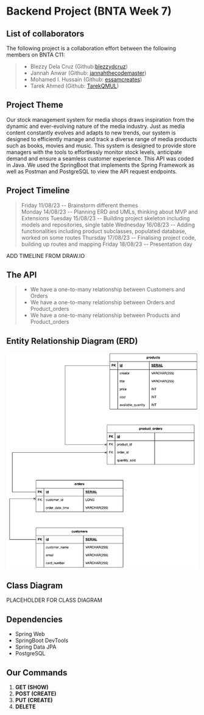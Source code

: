 # **Backend Project (BNTA Week 7)**
## **List of collaborators**
The following project is a collaboration effort between the following members on BNTA C11:
> - Blezzy Dela Cruz (Github:[blezzydcruz](https://github.com/blezzydcruz))
> - Jannah Anwar (Github: [jannahthecodemaster](https://github.com/jannahthecodemaster))
> - Mohamed I. Hussain (Github: [essamcreates](https://github.com/essamcreates))
> - Tarek Ahmed (Github: [TarekQMUL](https://github.com/TarekQMUL))
## **Project Theme**
Our stock management system for media shops draws inspiration from the dynamic and ever-evolving nature of the media industry. Just as media content constantly evolves and adapts to new trends, our system is designed to efficiently manage and track a diverse range of media products such as books, movies and music. This system is designed to provide store managers with the tools to effortlessly monitor stock levels, anticipate demand and ensure a seamless customer experience. 
This API was coded in Java. We used the SpringBoot that implements the Spring Framework as well as Postman and PostgreSQL to view the API request endpoints. 
## **Project Timeline**
> Friday 11/08/23 -- Brainstorm different themes  
> Monday 14/08/23 -- Planning ERD and UMLs, thinking about MVP and Extensions
> Tuesday 15/08/23 -- Building project skeleton including models and repositories, single table
> Wednesday 16/08/23 -- Adding functionalities including product subclasses, populated database, worked on some routes
> Thursday 17/08/23 -- Finalising project code, building up routes and mapping
> Friday 18/08/23 -- Presentation day

ADD TIMELINE FROM DRAW.IO
## The API
>- We have a one-to-many relationship between Customers and Orders
>- We have a one-to-many relationship between Orders and Product_orders
>- We have a one-to-many relationship between Products and Product_orders
## **Entity Relationship Diagram (ERD)**
![ERD](diagrams/MediaAPI-ERD.png)
## **Class Diagram**
PLACEHOLDER FOR CLASS DIAGRAM
## **Dependencies**
- Spring Web
- SpringBoot DevTools
- Spring Data JPA
- PostgreSQL
## **Our Commands**
1. **GET (SHOW)**
2. **POST (CREATE)**
3. **PUT (CREATE)**
4. **DELETE**
